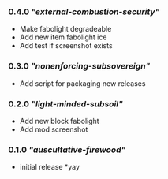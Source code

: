 ### 0.4.0 *"external-combustion-security"*
- Make fabolight degradeable 
- Add new item fabolight ice
- Add test if screenshot exists

### 0.3.0 *"nonenforcing-subsovereign"*
- Add script for packaging new releases

### 0.2.0 *"light-minded-subsoil"*
- Add new block fabolight
- Add mod screenshot

### 0.1.0 *"auscultative-firewood"*
- initial release \*yay